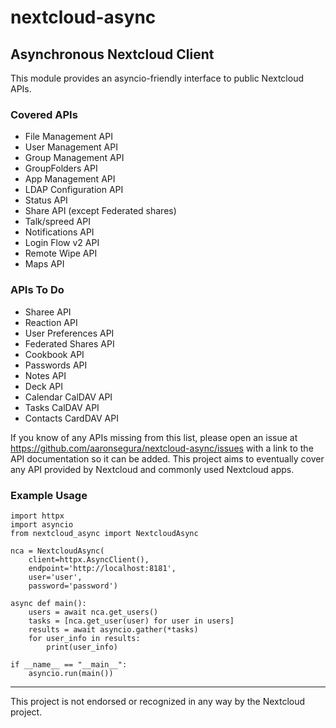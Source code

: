 # nextcloud-async
## Asynchronous Nextcloud Client

This module provides an asyncio-friendly interface to public Nextcloud APIs.

### Covered APIs
* File Management API
* User Management API
* Group Management API
* GroupFolders API
* App Management API
* LDAP Configuration API
* Status API
* Share API (except Federated shares)
* Talk/spreed API
* Notifications API
* Login Flow v2 API
* Remote Wipe API
* Maps API

### APIs To Do
* Sharee API
* Reaction API
* User Preferences API
* Federated Shares API
* Cookbook API
* Passwords API
* Notes API
* Deck API
* Calendar CalDAV API
* Tasks CalDAV API
* Contacts CardDAV API

If you know of any APIs missing from this list, please open an issue at
https://github.com/aaronsegura/nextcloud-async/issues with a link to
the API documentation so it can be added.  This project aims to eventually
cover any API provided by Nextcloud and commonly used Nextcloud apps.

### Example Usage
    import httpx
    import asyncio
    from nextcloud_async import NextcloudAsync

    nca = NextcloudAsync(
        client=httpx.AsyncClient(),
        endpoint='http://localhost:8181',
        user='user',
        password='password')

    async def main():
        users = await nca.get_users()
        tasks = [nca.get_user(user) for user in users]
        results = await asyncio.gather(*tasks)
        for user_info in results:
            print(user_info)

    if __name__ == "__main__":
        asyncio.run(main())

----
This project is not endorsed or recognized in any way by the Nextcloud
project.
